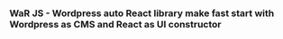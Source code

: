 ### WaR JS - Wordpress auto React library make fast start with Wordpress as CMS and React as UI constructor ###



